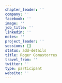 ```yaml
---
chapter_leader: ''
company: ''
facebook: ''
image: ''
job_title: ''
linkedin: ''
notes: ''
project_leader: ''
sessions: []
status: add-details
title: Roger Comastorres
travel_from: ''
twitter: ''
type: participant
website: ''
---
```


<!-- put more details about participant here -->